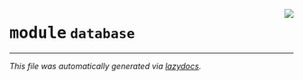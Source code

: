 <!-- markdownlint-disable -->

<a href="../src/database/__init__.py"><img align="right" style="float:right;" src="https://img.shields.io/badge/-source-cccccc?style=flat-square"></a>

# <kbd>module</kbd> `database`








---

_This file was automatically generated via [lazydocs](https://github.com/ml-tooling/lazydocs)._
